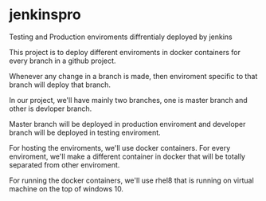 # jenkinspro
Testing and Production enviroments diffrentialy deployed by jenkins

This project is to deploy different enviroments in docker containers for every branch in a github project.

Whenever any change in a branch is made, then enviroment specific to that branch will deploy that branch.

In our project, we'll have mainly two branches, one is master branch and other is devloper branch.

Master branch will be deployed in production enviroment and developer branch will be deployed in testing enviroment.

For hosting the enviroments, we'll use docker containers. For every enviroment, we'll make a different container in docker that will be totally separated from other enviroment. 

For running the docker containers, we'll use rhel8 that is running on virtual machine on the top of windows 10.

